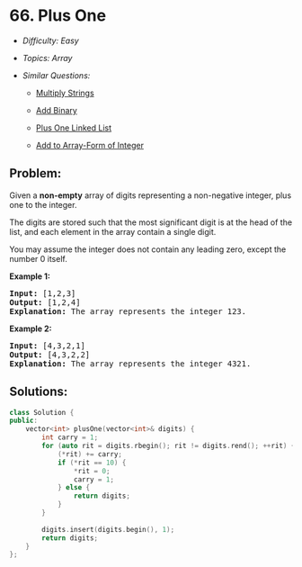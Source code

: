 # 66. Plus One

* *Difficulty: Easy*

* *Topics: Array*

* *Similar Questions:*

  * [Multiply Strings](./tests/plus-one.md)

  * [Add Binary](./tests/plus-one.md)

  * [Plus One Linked List](./tests/plus-one.md)

  * [Add to Array-Form of Integer](./tests/plus-one.md)

## Problem:

<p>Given a <strong>non-empty</strong> array of digits&nbsp;representing a non-negative integer, plus one to the integer.</p>

<p>The digits are stored such that the most significant digit is at the head of the list, and each element in the array contain a single digit.</p>

<p>You may assume the integer does not contain any leading zero, except the number 0 itself.</p>

<p><strong>Example 1:</strong></p>

<pre>
<strong>Input:</strong> [1,2,3]
<strong>Output:</strong> [1,2,4]
<strong>Explanation:</strong> The array represents the integer 123.
</pre>

<p><strong>Example 2:</strong></p>

<pre>
<strong>Input:</strong> [4,3,2,1]
<strong>Output:</strong> [4,3,2,2]
<strong>Explanation:</strong> The array represents the integer 4321.
</pre>
## Solutions:

```c++
class Solution {
public:
    vector<int> plusOne(vector<int>& digits) {
        int carry = 1;
        for (auto rit = digits.rbegin(); rit != digits.rend(); ++rit) {
            (*rit) += carry;
            if (*rit == 10) {
                *rit = 0;
                carry = 1;
            } else {
                return digits;
            }
        }
        
        digits.insert(digits.begin(), 1);
        return digits;
    }
};
```
